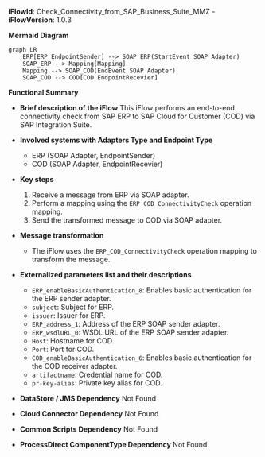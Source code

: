 **iFlowId**: Check_Connectivity_from_SAP_Business_Suite_MMZ - **iFlowVersion**: 1.0.3

**Mermaid Diagram**
```mermaid
graph LR
    ERP[ERP EndpointSender] --> SOAP_ERP(StartEvent SOAP Adapter)
    SOAP_ERP --> Mapping[Mapping]
    Mapping --> SOAP_COD(EndEvent SOAP Adapter)
    SOAP_COD --> COD[COD EndpointRecevier]
```

**Functional Summary**
- **Brief description of the iFlow**
This iFlow performs an end-to-end connectivity check from SAP ERP to SAP Cloud for Customer (COD) via SAP Integration Suite.

- **Involved systems with Adapters Type and Endpoint Type**
    - ERP (SOAP Adapter, EndpointSender)
    - COD (SOAP Adapter, EndpointRecevier)

- **Key steps**
    1.  Receive a message from ERP via SOAP adapter.
    2.  Perform a mapping using the `ERP_COD_ConnectivityCheck` operation mapping.
    3.  Send the transformed message to COD via SOAP adapter.

- **Message transformation**
    - The iFlow uses the `ERP_COD_ConnectivityCheck` operation mapping to transform the message.

- **Externalized parameters list and their descriptions**
    - `ERP_enableBasicAuthentication_8`: Enables basic authentication for the ERP sender adapter.
    - `subject`: Subject for ERP.
    - `issuer`: Issuer for ERP.
    - `ERP_address_1`: Address of the ERP SOAP sender adapter.
    - `ERP_wsdlURL_0`: WSDL URL of the ERP SOAP sender adapter.
    - `Host`: Hostname for COD.
    - `Port`: Port for COD.
    - `COD_enableBasicAuthentication_6`: Enables basic authentication for the COD receiver adapter.
    - `artifactname`: Credential name for COD.
    - `pr-key-alias`: Private key alias for COD.

- **DataStore / JMS Dependency**
Not Found

- **Cloud Connector Dependency**
Not Found

- **Common Scripts Dependency**
Not Found

- **ProcessDirect ComponentType Dependency**
Not Found